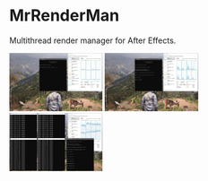# MrRenderMan
Multithread render manager for After Effects.

<p width=100%>
  <img src="/Screens/Start.jpg" width="33%" />
  <img src="/Screens/Settings.jpg" width="33%" />
  <img src="/Screens/Workers.jpg" width="33%" />
</p>
